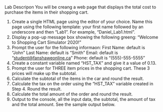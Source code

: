 Lab Descrip on
You will be crea ng a web page that displays the total cost to purchase the items in their shopping cart.
1. Create a single HTML page using the editor of your choice. Name this page using the following template: your first name followed by an underscore and then “Lab1”. For example, “Daniel_Lab1.html”.
2. Display a pop-up message box showing the following gree ng: “Welcome to Shopping Cart Simulator 2020!”
3. Prompt the user for the following informa on:
First Name: default is “John”
Last Name: default is “Smith”
Email: default is “student@fanshaweonline.ca” Phone: default is “(555)-555-5555”
4. Create a constant variable named “HST_TAX” and give it a value of 0.13.
5. Prompt the user for THREE item prices in the shopping cart. These 3 prices will make up the subtotal.
6. Calculate the subtotal of the items in the car and round the result.
7. Calculate the tax on the order using the “HST_TAX” variable created in Step 4. Round the result.
8. Calculate the total amount of the order and round the result.
9. Output to the console, all the input data, the subtotal, the amount of tax and the total amount. See the sample output below.
